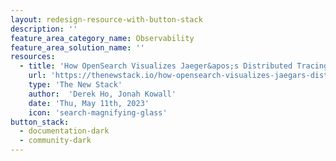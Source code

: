 ```yaml
---
layout: redesign-resource-with-button-stack
description: ''
feature_area_category_name: Observability
feature_area_solution_name: ''
resources:
  - title: 'How OpenSearch Visualizes Jaeger&apos;s Distributed Tracing'
    url: 'https://thenewstack.io/how-opensearch-visualizes-jaegars-distributed-tracing/'
    type: 'The New Stack'
    author:  'Derek Ho, Jonah Kowall'
    date: 'Thu, May 11th, 2023'
    icon: 'search-magnifying-glass'
button_stack:
  - documentation-dark
  - community-dark
---
```

